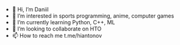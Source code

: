 - 👋 Hi, I’m Daniil
- 👀 I’m interested in sports programming, anime, computer games
- 🌱 I’m currently learning Python, C++, ML
- 💞️ I’m looking to collaborate on НТО
- 📫 How to reach me t.me/hiantonov

<!---
hiantonov/hiantonov is a ✨ special ✨ repository because its `README.md` (this file) appears on your GitHub profile.
You can click the Preview link to take a look at your changes.
--->
